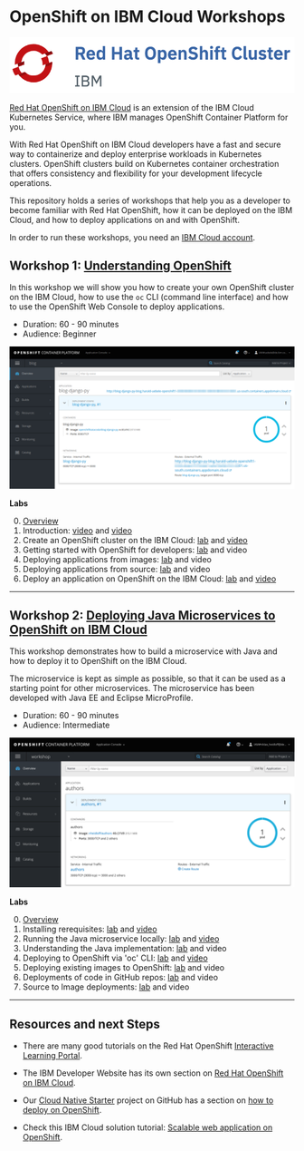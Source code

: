 # OpenShift on IBM Cloud Workshops

![logo](images/os_logo.png)

[Red Hat OpenShift on IBM Cloud](https://cloud.ibm.com/docs/openshift?topic=openshift-why_openshift) is an extension of the IBM Cloud Kubernetes Service, where IBM manages OpenShift Container Platform for you. 

With Red Hat OpenShift on IBM Cloud developers have a fast and secure way to containerize and deploy enterprise workloads in Kubernetes clusters. OpenShift clusters build on Kubernetes container orchestration that offers consistency and flexibility for your development lifecycle operations.

This repository holds a series of workshops that help you as a developer to become familiar with Red Hat OpenShift, how it can be deployed on the IBM Cloud, and how to deploy applications on and with OpenShift.

In order to run these workshops, you need an [IBM Cloud account](https://cloud.ibm.com/registration).

## Workshop 1: [Understanding OpenShift](1-understanding-openshift/README.md#understanding-openshift)

In this workshop we will show you how to create your own OpenShift cluster on the IBM Cloud, how to use the `oc` CLI (command line interface) and how to use the OpenShift Web Console to deploy applications.

* Duration: 60 - 90 minutes
* Audience: Beginner

<kbd><img src="images/workshop-1.png" /></kbd>

**Labs**

0. [Overview](https://youtu.be/cotKSI-S1Ng)
1. Introduction: [video](https://www.youtube.com/watch?v=hdwDMsDF9J8) and [video](https://www.youtube.com/watch?v=l4Vrj7mkxhQ)
2. Create an OpenShift cluster on the IBM Cloud: [lab](1-understanding-openshift/Part2.md) and [video](https://youtu.be/9xgqDP2B3WI)
3. Getting started with OpenShift for developers: [lab](https://learn.openshift.com/introduction/getting-started/) and video
4. Deploying applications from images: [lab](https://learn.openshift.com/introduction/deploying-images/) and video
5. Deploying applications from source: [lab](https://learn.openshift.com/introduction/deploying-python/) and video
6. Deploy an application on OpenShift on the IBM Cloud: [lab](1-understanding-openshift/Part4.md) and [video](https://www.youtube.com/watch?v=gxq2qfWLwNU&feature=youtu.be)

---

## Workshop 2: [Deploying Java Microservices to OpenShift on IBM Cloud](https://github.com/nheidloff/openshift-on-ibm-cloud-workshops/tree/master/2-deploying-to-openshift#deploying-java-microservices-to-openshift-on-ibm-cloud)

This workshop demonstrates how to build a microservice with Java and how to deploy it to OpenShift on the IBM Cloud.

The microservice is kept as simple as possible, so that it can be used as a starting point for other microservices. The microservice has been developed with Java EE and Eclipse MicroProfile.

* Duration: 60 - 90 minutes
* Audience: Intermediate

<kbd><img src="images/workshop-2.png" /></kbd>

**Labs**

0. [Overview](https://youtu.be/8361HGR_O_s)
1. Installing rerequisites: [lab](2-deploying-to-openshift/documentation/1-prereqs.md) and [video](https://youtu.be/c5CtqijWXL4)
2. Running the Java microservice locally: [lab](2-deploying-to-openshift/documentation/2-docker.md) and [video](https://youtu.be/4dT2jg6wGF4)
3. Understanding the Java implementation: [lab](2-deploying-to-openshift/documentation/3-java.md) and video
4. Deploying to OpenShift via 'oc' CLI: [lab](2-deploying-to-openshift/documentation/4-openshift.md) and [video](https://youtu.be/4MDfalo2Fg0)
5. Deploying existing images to OpenShift: [lab](2-deploying-to-openshift/documentation/5-existing-image.md) and video
6. Deployments of code in GitHub repos: [lab](2-deploying-to-openshift/documentation/6-github.md) and video
7. Source to Image deployments: [lab](2-deploying-to-openshift/documentation/7-source-to-image.md) and video

---

## Resources and next Steps

* There are many good tutorials on the Red Hat OpenShift [Interactive Learning Portal](https://learn.openshift.com/).

* The IBM Developer Website has its own section on [Red Hat OpenShift on IBM Cloud](https://developer.ibm.com/components/redhat-openshift-ibm-cloud/).

* Our [Cloud Native Starter](https://github.com/IBM/cloud-native-starter) project on GitHub has a section on [how to deploy on OpenShift](https://github.com/IBM/cloud-native-starter/blob/master/documentation/OpenShiftIKSDeployment.md#deploy-cloud-native-starter-on-openshift-on-ibm-cloud).

* Check this IBM Cloud solution tutorial: [Scalable web application on OpenShift](https://cloud.ibm.com/docs/tutorials?topic=solution-tutorials-scalable-webapp-openshift).

